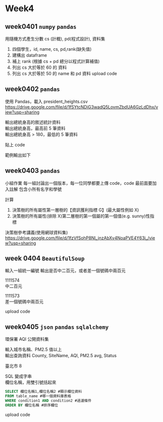 # Week4

## week0401 `numpy` `pandas`

用隨機方式產生分數 cs (計概), pd(程式設計), 資料集

1. 四個學生，id, name, cs, pd,rank(缺失值)
2. 建構出 dataframe
3. 補上 rank (根據 cs + pd 總分以程式計算補值)
4. 列出 cs 大於等於 60 的 資料
5. 列出 cs 大於等於 50 的 name 和 pd 資料
   upload code

## week0402 `pandas`

使用 Pandas，載入 president_heights.csv
https://drive.google.com/file/d/1fSYtcNDiG3wadQ5LovmZbdUA6GzLdDhx/view?usp=sharing

輸出總統身高的敘述統計資料\
輸出總統身高，最高前 5 筆資料\
輸出總統身高 > 180，最低的 5 筆資料

貼上 code

範例輸出如下

## week0403 `pandas`

小組作業
每一組討論出一個版本，每一位同學都要上傳 code，code 最前面要加入註解 包含小所有名字和學號

計算

1. 決策樹的所有屬性第一層樹的【資訊獲利指標 G】(最大屬性例如 X)
2. 決策樹的所有屬性(排除 X)第二層樹的第一個屬的第一個值(e.g. sunny)性指標

決策樹參考講義(使用網球資料集)
https://drive.google.com/file/d/1fzVfSohP8Nl_jnzAbXv4NoaPVE4Y63i_/view?usp=sharing

## week 0404 `BeautifulSoup`

輸入一組統一編號
輸出是否中二百元，或者差一個號碼中兩百元

1111574\
中二百元

1111573\
差一個號碼中兩百元

upload code

## week0405 `json` `pandas` `sqlalchemy`

環保署 AQI 公開資料集

輸入城市名稱、PM2.5 值以上\
輸出查詢資料 County, SiteName, AQI, PM2.5 avg, Status

臺北市
8

SQL 變成字串\
欄位名稱，用雙引號括起來

```sql
SELECT 欄位名稱1,欄位名稱2 #顯示欄位資料
FROM table_name #哪一個資料庫表格
WHERE condition1 AND condition2 #過濾條件
ORDER BY 欄位名稱 #排序欄位
```

upload code
